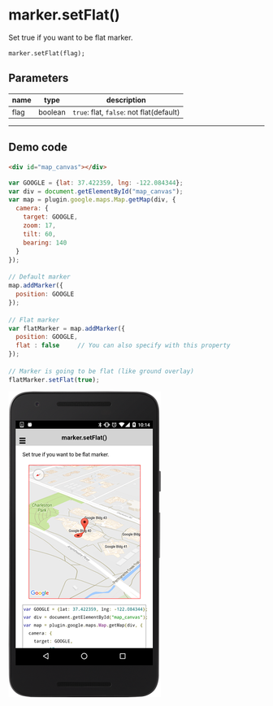 # marker.setFlat()

Set true if you want to be flat marker.

```
marker.setFlat(flag);
```

## Parameters

name           | type          | description
---------------|---------------|---------------------------------------
flag           | boolean       | `true`: flat, `false`: not flat(default)
-----------------------------------------------------------------------

## Demo code

```html
<div id="map_canvas"></div>
```

```js
var GOOGLE = {lat: 37.422359, lng: -122.084344};
var div = document.getElementById("map_canvas");
var map = plugin.google.maps.Map.getMap(div, {
  camera: {
    target: GOOGLE,
    zoom: 17,
    tilt: 60,
    bearing: 140
  }
});

// Default marker
map.addMarker({
  position: GOOGLE
});

// Flat marker
var flatMarker = map.addMarker({
  position: GOOGLE,
  flat : false     // You can also specify with this property
});

// Marker is going to be flat (like ground overlay)
flatMarker.setFlat(true);

```

![](image.png)
